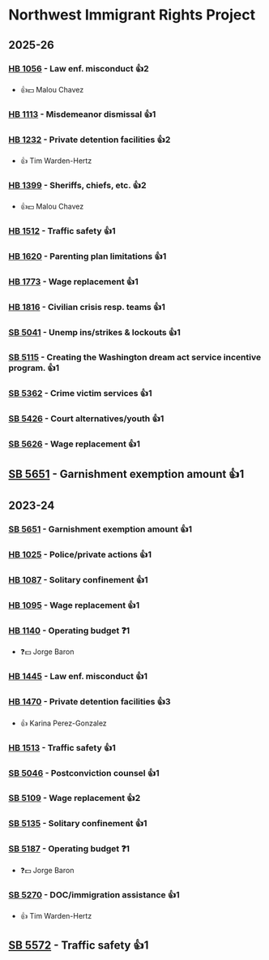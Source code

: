 # Northwest Immigrant Rights Project
## 2025-26

### [HB 1056](/bill/2025-26/hb/1056/) - Law enf. misconduct 👍2  
* 👍💵 Malou Chavez

### [HB 1113](/bill/2025-26/hb/1113/) - Misdemeanor dismissal 👍1  

### [HB 1232](/bill/2025-26/hb/1232/) - Private detention facilities 👍2  
* 👍 Tim Warden-Hertz

### [HB 1399](/bill/2025-26/hb/1399/) - Sheriffs, chiefs, etc. 👍2  
* 👍💵 Malou Chavez

### [HB 1512](/bill/2025-26/hb/1512/) - Traffic safety 👍1  

### [HB 1620](/bill/2025-26/hb/1620/) - Parenting plan limitations 👍1  

### [HB 1773](/bill/2025-26/hb/1773/) - Wage replacement 👍1  

### [HB 1816](/bill/2025-26/hb/1816/) - Civilian crisis resp. teams 👍1  

### [SB 5041](/bill/2025-26/sb/5041/) - Unemp ins/strikes & lockouts 👍1  

### [SB 5115](/bill/2025-26/sb/5115/) - Creating the Washington dream act service incentive program. 👍1  

### [SB 5362](/bill/2025-26/sb/5362/) - Crime victim services 👍1  

### [SB 5426](/bill/2025-26/sb/5426/) - Court alternatives/youth 👍1  

### [SB 5626](/bill/2025-26/sb/5626/) - Wage replacement 👍1  

## [SB 5651](/bill/2025-26/sb/5651/) - Garnishment exemption amount 👍1  

## 2023-24

### [SB 5651](/bill/2023-24/sb/5651/) - Garnishment exemption amount 👍1  

### [HB 1025](/bill/2023-24/hb/1025/) - Police/private actions 👍1  

### [HB 1087](/bill/2023-24/hb/1087/) - Solitary confinement 👍1  

### [HB 1095](/bill/2023-24/hb/1095/) - Wage replacement 👍1  

### [HB 1140](/bill/2023-24/hb/1140/) - Operating budget   ❓1
* ❓💵 Jorge Baron

### [HB 1445](/bill/2023-24/hb/1445/) - Law enf. misconduct 👍1  

### [HB 1470](/bill/2023-24/hb/1470/) - Private detention facilities 👍3  
* 👍 Karina Perez-Gonzalez

### [HB 1513](/bill/2023-24/hb/1513/) - Traffic safety 👍1  

### [SB 5046](/bill/2023-24/sb/5046/) - Postconviction counsel 👍1  

### [SB 5109](/bill/2023-24/sb/5109/) - Wage replacement 👍2  

### [SB 5135](/bill/2023-24/sb/5135/) - Solitary confinement 👍1  

### [SB 5187](/bill/2023-24/sb/5187/) - Operating budget   ❓1
* ❓💵 Jorge Baron

### [SB 5270](/bill/2023-24/sb/5270/) - DOC/immigration assistance 👍1  
* 👍 Tim Warden-Hertz

## [SB 5572](/bill/2023-24/sb/5572/) - Traffic safety 👍1  
